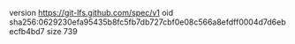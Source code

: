 version https://git-lfs.github.com/spec/v1
oid sha256:0629230efa95435b8fc5fb7db727cbf0e08c566a8efdff0004d7d6ebecfb4bd7
size 739
